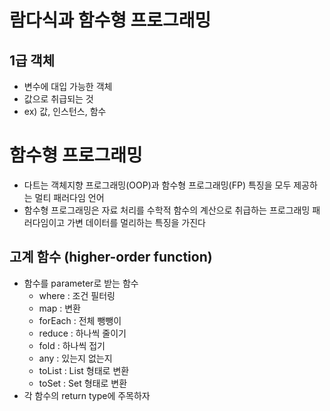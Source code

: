 # 람다식과 함수형 프로그래밍

## 1급 객체
- 변수에 대입 가능한 객체
- 값으로 취급되는 것
- ex) 값, 인스턴스, 함수

# 함수형 프로그래밍
- 다트는 객체지향 프로그래밍(OOP)과 함수형 프로그래밍(FP) 특징을 모두 제공하는 멀티 패러다임 언어
- 함수형 프로그래밍은 자료 처리를 수학적 함수의 계산으로 취급하는 프로그래밍 패러다임이고 가변 데이터를 멀리하는 특징을 가진다

## 고계 함수 (higher-order function)
- 함수를 parameter로 받는 함수
    - where : 조건 필터링
    - map : 변환
    - forEach : 전체 뺑뺑이
    - reduce : 하나씩 줄이기
    - fold : 하나씩 접기
    - any : 있는지 없는지
    - toList : List 형태로 변환
    - toSet : Set 형태로 변환
- 각 함수의 return type에 주목하자